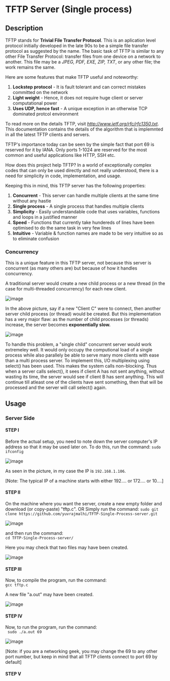 # TFTP Server (Single process)
## Description
TFTP stands for **Trivial File Transfer Protocol**. This is an aplication level protocol initially developed in the late 90s to be a simple file transfer protocol as suggested by the name. The basic task of TFTP is similar to any other File Transfer Protocol: transfer files from one device on a network to another. This file may be a _JPEG, PDF, EXE, ZIP, TXT_, or any other file; the work remains the same. 

Here are some features that make TFTP useful and noteworthy:    
  1. __Lockstep protocol__    - It is fault tolerant and can correct mistakes committed on the network   
  2. __Light weight__         - Hence, it does not require huge client or server computational power   
  3. __Uses UDP, hence fast__ - A unique exception in an otherwise TCP dominated protcol environment  

To read more on the details TFTP, visit *http://www.ietf.org/rfc/rfc1350.txt*. This documentation contains the details of the algorithm that is implemnted in all the latest TFTP clients and servers.

TFTP's importance today can be seen by the simple fact that port 69 is reserved for it by IANA. Only ports 1-1024 are reserved for the most common and useful applications like HTTP, SSH etc.

How does this project help TFTP?
In a world of exceptionally complex codes that can only be used directly and not really understood, there is a need for simplicity in code, implementation, and usage.

Keeping this in mind, this TFTP server has the following properties:    
  1. __Concurrent__     - This server can handle multiple clients at the same time without any hastle    
  2. __Single process__ - A single process that handles multiple clients   
  3. __Simplicity__     - Easily understandable code that uses variables, functions and loops in a justified manner     
  4. __Speed__          - Functions that currently take hundereds of lines have been optimised to do the same task in very few lines    
  5. __Intuitive__      - Variable & function names are made to be very intuitive so as to eliminate confusion   

### Concurrency
This is a unique feature in this TFTP server, not because this server is concurrent (as many others are) but because of how it handles concurrency.   

A traditional server would create a new child process or a new thread (in the case for multi-threaded concurrency) for each new client. 

![image](https://user-images.githubusercontent.com/76866159/106448570-f43f3b00-64a8-11eb-9c48-04cb430ed682.png)   

In the above picture, say if a new "Client C" were to connect, then another server child process (or thread) would be created.
But this implementation has a very major flaw: as the number of child processes (or threads) increase, the server becomes **exponentially slow.**  

![image](https://user-images.githubusercontent.com/76866159/106449420-f6ee6000-64a9-11eb-9cb8-44e45a52c106.png)

To handle this problem, a "single child" concurrent server would work extremeley well. It would only occupy the computional load of a single process while also parallely be able to serve many more clients with ease than a multi process server. 
To implement this, I/O multiplexing using select() has been used. This makes the system calls non-blocking. Thus when a server calls select(), it sees if client A has not sent anything, without wasting its time, the server would see if client B has sent anything. This will continue till atleast one of the clients have sent something, then that will be processed and the server will call select() again.


## Usage

### Server Side
#### STEP I
Before the actual setup, you need to note down the server computer's IP address so that it may be used later on. 
To do this, run the command:
``` sudo ifconfig ```

![image](https://user-images.githubusercontent.com/76866159/106452335-bb559500-64ad-11eb-82ce-66f3bc8215bb.png)

As seen in the picture, in my case the IP is ```192.168.1.106```. 

[Note: The typical IP of a machine starts with either 192.... or 172.... or 10....]

#### STEP II
On the machine where you want the server, create a new empty folder and download (or copy-paste) "tftp.c".
        OR
Simply run the command: 
``` sudo git clone https://github.com/yuvrajmalhi/TFTP-Single-Process-server.git ```

 ![image](https://user-images.githubusercontent.com/76866159/106451230-433a9f80-64ac-11eb-91c1-6fe57370b7f4.png)

 and then run the command:   
 ``` cd TFTP-Single-Process-server/ ```
 
 Here you may check that two files may have been created.
 
 ![image](https://user-images.githubusercontent.com/76866159/106451291-5c435080-64ac-11eb-8e73-11a165b74bbb.png)

#### STEP III
Now, to compile the program, run the command:   
 ``` gcc tftp.c ```
 
A new file "a.out" may have been created.

![image](https://user-images.githubusercontent.com/76866159/106451565-c3f99b80-64ac-11eb-965d-3bc36510a3e5.png)

#### STEP IV
Now, to run the program, run the command:   
 ``` sudo ./a.out 69```
 
 ![image](https://user-images.githubusercontent.com/76866159/106451873-2b175000-64ad-11eb-9d2a-9383c1646c38.png)

[Note: if you are a networking geek, you may change the 69 to any other port number, but keep in mind that all TFTP clients connect to port 69 by default]

#### STEP V







